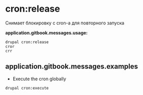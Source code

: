 # cron:release
Снимает блокировку с cron-а для повторного запуска

**application.gitbook.messages.usage:**
```
drupal cron:release
cror
crr
```

## application.gitbook.messages.examples
* Execute the cron globally
```
drupal cron:execute
```
